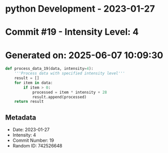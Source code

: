 ﻿# python Development - 2023-01-27
# Commit #19 - Intensity Level: 4
# Generated on: 2025-06-07 10:09:30
```python
def process_data_19(data, intensity=4):
    '''Process data with specified intensity level'''
    result = []
    for item in data:
        if item > 0:
            processed = item * intensity + 28
            result.append(processed)
    return result
```
## Metadata
- Date: 2023-01-27
- Intensity: 4
- Commit Number: 19
- Random ID: 742526648
